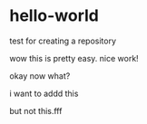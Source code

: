 # hello-world
test for creating a repository

wow this is pretty easy. nice work!

okay now what?


i want to addd this

but not this.fff
